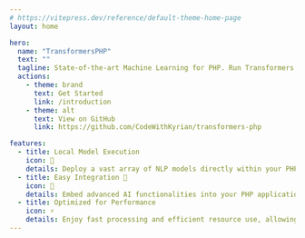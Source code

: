 ```yaml
---
# https://vitepress.dev/reference/default-theme-home-page
layout: home

hero:
  name: "TransformersPHP"
  text: ""
  tagline: State-of-the-art Machine Learning for PHP. Run Transformers natively in your PHP projects
  actions:
    - theme: brand
      text: Get Started
      link: /introduction
    - theme: alt
      text: View on GitHub
      link: https://github.com/CodeWithKyrian/transformers-php

features:
  - title: Local Model Execution
    icon: 🤖
    details: Deploy a vast array of NLP models directly within your PHP projects, enabling language understanding, text generation, and more without relying on external APIs.
  - title: Easy Integration 🧩
    icon: 🧩
    details: Embed advanced AI functionalities into your PHP applications effortlessly, enhancing them with features such as text classification and entity recognition.
  - title: Optimized for Performance
    icon: ⚡
    details: Enjoy fast processing and efficient resource use, allowing for scalable AI solutions across projects of any size without sacrificing speed or performance.
---
```


[//]: # (<style>)

[//]: # (:root {)

[//]: # (  --vp-home-hero-name-color: transparent;)

[//]: # (  --vp-home-hero-name-background: -webkit-linear-gradient&#40;120deg, #bd34fe 30%, #41d1ff&#41;;)

[//]: # ()

[//]: # (  --vp-home-hero-image-background-image: linear-gradient&#40;-45deg, #bd34fe 50%, #47caff 50%&#41;;)

[//]: # (  --vp-home-hero-image-filter: blur&#40;44px&#41;;)

[//]: # (})

[//]: # ()

[//]: # (@media &#40;min-width: 640px&#41; {)

[//]: # (  :root {)

[//]: # (    --vp-home-hero-image-filter: blur&#40;56px&#41;;)

[//]: # (  })

[//]: # (})

[//]: # ()

[//]: # (@media &#40;min-width: 960px&#41; {)

[//]: # (  :root {)

[//]: # (    --vp-home-hero-image-filter: blur&#40;68px&#41;;)

[//]: # (  })

[//]: # (})

[//]: # (</style>)
